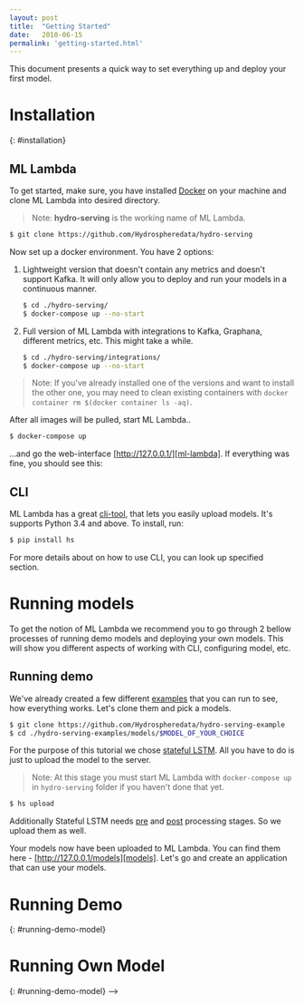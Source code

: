 ```yaml
---
layout: post
title:  "Getting Started"
date:   2018-06-15
permalink: 'getting-started.html'
---
```


This document presents a quick way to set everything up and deploy your first model.


# Installation
{: #installation}

## ML Lambda

To get started, make sure, you have installed [Docker][docker-install] on your machine and clone ML Lambda into desired directory.

>Note: __hydro-serving__ is the working name of ML Lambda. 

```sh
$ git clone https://github.com/Hydrospheredata/hydro-serving
```

Now set up a docker environment. You have 2 options:

1. Lightweight version that doesn't contain any metrics and doesn't support Kafka. It will only allow you to deploy and run your models in a continuous manner. 

	```sh
	$ cd ./hydro-serving/
	$ docker-compose up --no-start
	```

2. Full version of ML Lambda with integrations to Kafka, Graphana, different metrics, etc. This might take a while. 
	```sh
	$ cd ./hydro-serving/integrations/
	$ docker-compose up --no-start
	```

>Note: If you've already installed one of the versions and want to install the other one, you may need to clean existing containers with `docker container rm $(docker container ls -aq)`.

After all images will be pulled, start ML Lambda..

```sh
$ docker-compose up
```
...and go the web-interface [http://127.0.0.1/][ml-lambda]. If everything was fine, you should see this: 


## CLI

ML Lambda has a great [cli-tool][hydro-serving-cli], that lets you easily upload models. It's supports Python 3.4 and above. To install, run:

```sh
$ pip install hs
```

For more details about on how to use CLI, you can look up specified section. 

# Running models

To get the notion of ML Lambda we recommend you to go through 2 bellow processes of running demo models and deploying your own models. This will show you different aspects of working with CLI, configuring model, etc. 

## Running demo
We've already created a few different [examples][hydro-serving-examples] that you can run to see, how everything works. Let's clone them and pick a models. 

```sh
$ git clone https://github.com/Hydrospheredata/hydro-serving-example
$ cd ./hydro-serving-examples/models/$MODEL_OF_YOUR_CHOICE
```

For the purpose of this tutorial we chose [stateful LSTM][stateful-lstm]. All you have to do is just to upload the model to the server. 

> Note: At this stage you must start ML Lambda with `docker-compose up` in `hydro-serving` folder if you haven't done that yet.

```sh
$ hs upload
```

Additionally Stateful LSTM needs [pre][stateful-lstm-pre] and [post][stateful-lstm-post] processing stages. So we upload them as well.

Your models now have been uploaded to ML Lambda. You can find them here - [http://127.0.0.1/models][models]. Let's go and create an application that can use your models. 

# Running Demo 
{: #running-demo-model}

# Running Own Model 
{: #running-demo-model} -->

[docker-install]: https://docs.docker.com/install/
[docker-hub]: https://hub.docker.com/u/hydrosphere/
[docker-hub-python]: https://hub.docker.com/u/hydrosphere/serving-runtime-python/
[docker-hub-spark]: https://hub.docker.com/r/hydrosphere/serving-runtime-spark/
[docker-hub-tensorflow]: https://hub.docker.com/u/hydrosphere/serving-runtime-tensorflow/

[hydro-sonar]: https://hydrosphere.io/sonar/
[hydro-serving-cli]: https://github.com/Hydrospheredata/hydro-serving-cli
[hydro-serving-examples]: https://github.com/Hydrospheredata/hydro-serving-example
[appache-kafka]: https://kafka.apache.org
[stateful-lstm]: https://github.com/Hydrospheredata/hydro-serving-example/tree/master/models/stateful_lstm
[stateful-lstm-pre]: https://github.com/Hydrospheredata/hydro-serving-example/tree/master/models/stateful_lstm_preprocessing
[stateful-lstm-post]: https://github.com/Hydrospheredata/hydro-serving-example/tree/master/models/stateful_lstm_postprocessing
[ml-lambda]: http://127.0.0.1/
[applications]: http://127.0.0.1/applications
